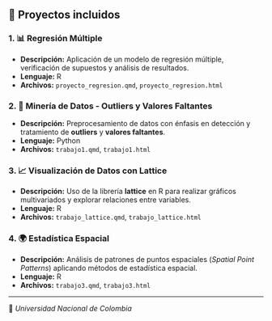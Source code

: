 ## 📂 Proyectos incluidos

### 1. 📊 Regresión Múltiple
- **Descripción:** Aplicación de un modelo de regresión múltiple, verificación de supuestos y análisis de resultados.  
- **Lenguaje:** R  
- **Archivos:** `proyecto_regresion.qmd`, `proyecto_regresion.html`  

### 2. 🧹 Minería de Datos - Outliers y Valores Faltantes
- **Descripción:** Preprocesamiento de datos con énfasis en detección y tratamiento de **outliers** y **valores faltantes**.  
- **Lenguaje:** Python  
- **Archivos:** `trabajo1.qmd`, `trabajo1.html`  

### 3. 📈 Visualización de Datos con Lattice
- **Descripción:** Uso de la librería **lattice** en R para realizar gráficos multivariados y explorar relaciones entre variables.  
- **Lenguaje:** R  
- **Archivos:** `trabajo_lattice.qmd`, `trabajo_lattice.html`  

### 4. 🌍 Estadística Espacial
- **Descripción:** Análisis de patrones de puntos espaciales (*Spatial Point Patterns*) aplicando métodos de estadística espacial.  
- **Lenguaje:** R  
- **Archivos:** `trabajo3.qmd`, `trabajo3.html`  

---

📅 *Universidad Nacional de Colombia*  
